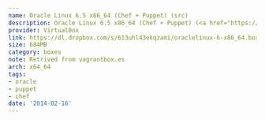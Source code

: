 ```yaml
---
name: Oracle Linux 6.5 x86_64 (Chef + Puppet) (src)
description: Oracle Linux 6.5 x86_64 (Chef + Puppet) (<a href="https://github.com/terrywang/vagrantboxes/blob/master/oraclelinux-6-x86_64.md">src</a>)
provider: VirtualBox
link: https://dl.dropbox.com/s/613uhl43ekqzami/oraclelinux-6-x86_64.box
size: 684MB
category: boxes
note: Retrived from vagrantbox.es
arch: x64_64
tags:
- oracle
- puppet
- chef
date: '2014-02-16'
---
```

